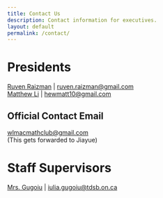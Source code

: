 ```yaml
---
title: Contact Us
description: Contact information for executives.
layout: default
permalink: /contact/
---
```


# Presidents
[Ruven Raizman](mailto:ruven.raizman@gmail.com) | [ruven.raizman@gmail.com](mailto:ruven.raizman@gmail.com)
<br/>
[Matthew Li](mailto:hewmatt10@gmail.com) | [hewmatt10@gmail.com](hewmatt10@gmail.com)
<!--
Chloe Nguyen

Lev Raizman

[Richard Yi](mailto:richardyi25@gmail.com) | richardyi25@gmail.com
<br/>
(Please email him; he might be inactive on Messenger/Discord/Skype/AOL/MSN/MySpace/Google Talk)
<br/>
[Jiayue Wu](mailto:jiayuewu16@gmail.com) | [jiayuewu16@gmail.com](mailto:jiayuewu16@gmail.com)
<br/>
(Also available on Discord and Messenger)
<br/>
[Lina Patrick](mailto:lina.patrick@hotmail.ca) | [lina.patrick@hotmail.ca](mailto:lina.patrick@hotmail.ca)

-->

## Official Contact Email
[wlmacmathclub@gmail.com](mailto:wlmacmathclub@gmail.com)
<br/>
(This gets forwarded to Jiayue)

# Staff Supervisors
[Mrs. Gugoiu](mailto:iulia.gugoiu@tdsb.on.ca) | [iulia.gugoiu@tdsb.on.ca](mailto:iulia.gugoiu@tdsb.on.ca)
